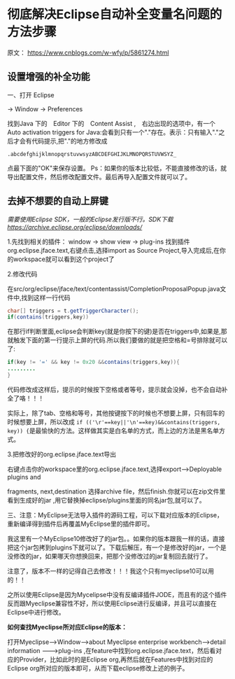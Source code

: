 # 彻底解决Eclipse自动补全变量名问题的方法步骤

 原文： https://www.cnblogs.com/w-wfy/p/5861274.html 

## 设置增强的补全功能 

一、打开 Eclipse

-> Window -> Preferences

找到Java 下的　Editor 下的　Content Assist ,　右边出现的选项中，有一个Auto activation triggers for Java:会看到只有一个"."存在。表示：只有输入"."之后才会有代码提示,把"."的地方修改成

```
.abcdefghijklmnopqrstuvwsyzABCDEFGHIJKLMNOPQRSTUVWSYZ_
```

点最下面的"OK"来保存设置。 Ps：如果你的版本比较低，不能直接修改的话，就导出配置文件，然后修改配置文件。最后再导入配置文件就可以了。 

## 去掉不想要的自动上屏键

*需要使用Eclipse SDK，一般的Eclipse发行版不行。SDK下载 https://archive.eclipse.org/eclipse/downloads/* 

1.先找到相关的插件： window -> show view -> plug-ins 找到插件org.eclipse.jface.text,右键点击,选择import as Source Project,导入完成后,在你的workspace就可以看到这个project了

2.修改代码

在src/org/eclipse/jface/text/contentassist/CompletionProposalPopup.java文件中,找到这样一行代码 

```java
char[] triggers = t.getTriggerCharacter(); 
if(contains(triggers,key))
```

在那行if判断里面,eclipse会判断key(就是你按下的键)是否在triggers中,如果是,那就触发下面的第一行提示上屏的代码.所以我们要做的就是把空格和=号排除就可以了: 

```java
if(key != '=' && key != 0x20 &&contains(triggers,key)){ 
.........
}
```

代码修改成这样后，提示的时候按下空格或者等号，提示就会没掉，也不会自动补全了咯！！！

实际上，除了tab、空格和等号，其他按键按下的时候也不想要上屏，只有回车的时候想要上屏，所以改成	`if (('\r'==key||'\n'==key)&&contains(triggers, key)) {`是最愉快的方法。这样做其实是白名单的方式，而上边的方法是黑名单方式。



3.把修改好的org.eclipse.jface.text导出

右键点击你的workspace里的org.eclipse.jface.text,选择export-->Deployable plugins and

fragments, next,destination 选择archive file，然后finish.你就可以在zip文件里看到生成好的jar ,用它替换掉eclipse/plugins里面的同名jar包,就可以了。

 

三、注意：MyEclipse无法导入插件的源码工程，可以下载对应版本的Eclipse，重新编译得到插件后再覆盖MyEclipse里的插件即可。

我这里有一个MyEclipse10修改好了的jar包。。如果你的版本跟我一样的话，直接把这个jar包拷到plugins下就可以了。下载后解压，有一个是修改好的jar，一个是没修改的jar，如果哪天你想换回来，把那个没修改过的jar复制回去就行了。

注意了，版本不一样的记得自己去修改！！！我这个只有myeclipse10可以用的！！

 

之所以使用Eclipse是因为Mycelipse中没有反编译插件JODE，而且有的这个插件反而跟Myeclipse兼容性不好，所以使用Eclipse进行反编译，并且可以直接在Eclipse中进行修改。

 

**如何查找MyecIipse所对应Eclipse的版本：**

  打开Myeclipse-->Window-->about Myeclipse enterprise workbench-->detail information --->plug-ins ,在feature中找到org.eclipse.jface.text，然后看对应的Provider，比如此时的是Eclipse org,再然后就在Features中找到对应的Eclipse org所对应的版本即可，从而下载eclipse修改上述的例子。